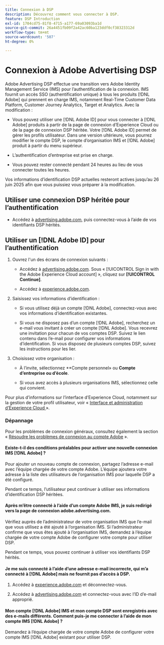 ```yaml
---
title: Connexion à DSP
description: Découvrez comment vous connecter à DSP.
feature: DSP Introduction
exl-id: 1704cd75-81f8-4715-a177-69a03093ba1d
source-git-commit: 26a4451fb09f2a42ac60ba123ddf0cf38323312d
workflow-type: tm+mt
source-wordcount: '507'
ht-degree: 0%

---
```


# Connexion à Adobe Advertising DSP

Adobe Advertising DSP effectue une transition vers Adobe Identity Management Service (IMS) pour l’authentification de la connexion. IMS fournit un accès SSO (authentification unique) à tous les produits [!DNL Adobe] qui prennent en charge IMS, notamment Real-Time Customer Data Platform, Customer Journey Analytics, Target et Analytics. Avec la modification :

* Vous pouvez utiliser une [!DNL Adobe ID] pour vous connecter à [!DNL Adobe] produits à partir de la page de connexion d’Experience Cloud ou de la page de connexion DSP héritée. Votre [!DNL Adobe ID] permet de gérer les profils utilisateur. Dans une version ultérieure, vous pourrez modifier le compte DSP, le compte d’organisation IMS et [!DNL Adobe] produit à partir du menu supérieur.

* L’authentification d’entreprise est prise en charge.

* Vous pouvez rester connecté pendant 24 heures au lieu de vous connecter toutes les heures.

Vos informations d’identification DSP actuelles resteront actives jusqu’au 26 juin 2025 afin que vous puissiez vous préparer à la modification.

## Utiliser une connexion DSP héritée pour l’authentification

* Accédez à [advertising.adobe.com](https://advertising.adobe.com), puis connectez-vous à l’aide de vos identifiants DSP hérités.

## Utiliser un [!DNL Adobe ID] pour l’authentification

1. Ouvrez l&#39;un des écrans de connexion suivants :

   * Accédez à [advertising.adobe.com](https://advertising.adobe.com). Sous « [!UICONTROL Sign in with the Adobe Experience Cloud account] », cliquez sur **[!UICONTROL Continue]**.

   * Accédez à [experience.adobe.com](https://experience.adobe.com).

1. Saisissez vos informations d’identification :

   * Si vous utilisez déjà un compte [!DNL Adobe], connectez-vous avec vos informations d’identification existantes.

   * Si vous ne disposez pas d’un compte [!DNL Adobe], recherchez un e-mail vous invitant à créer un compte [!DNL Adobe]. Vous recevrez une invitation pour chacun de vos comptes DSP. Suivez le lien contenu dans l’e-mail pour configurer vos informations d’identification. Si vous disposez de plusieurs comptes DSP, suivez les instructions pour les lier.

1. Choisissez votre organisation :

   * À l’invite, sélectionnez **Compte personnel» ou **Compte d’entreprise ou d’école**.

   * Si vous avez accès à plusieurs organisations IMS, sélectionnez celle qui convient.

Pour plus d’informations sur l’interface d’Experience Cloud, notamment sur la gestion de votre profil utilisateur, voir « [Interface et administration d’Experience Cloud ](https://experienceleague.adobe.com/en/docs/core-services/interface/experience-cloud) ».

### Dépannage

Pour les problèmes de connexion généraux, consultez également la section « [Résoudre les problèmes de connexion au compte Adobe](https://helpx.adobe.com/manage-account/kb/account-password-sign-help.linkfree.html) ».

#### Existe-t-il des conditions préalables pour activer une nouvelle connexion IMS [!DNL Adobe] ?

Pour ajouter un nouveau compte de connexion, partagez l’adresse e-mail avec l’équipe chargée de votre compte Adobe. L’équipe ajoutera votre adresse à la liste des utilisateurs de l’organisation IMS pour laquelle DSP a été configuré.

Pendant ce temps, l’utilisateur peut continuer à utiliser ses informations d’identification DSP héritées.

#### Après m’être connecté à l’aide d’un compte Adobe IMS, je suis redirigé vers la page de connexion adobe.advertising.com.

Vérifiez auprès de l’administrateur de votre organisation IMS que l’e-mail que vous utilisez a été ajouté à l’organisation IMS. Si l’administrateur confirme que vous êtes ajouté à l’organisation IMS, demandez à l’équipe chargée de votre compte Adobe de configurer votre compte pour utiliser DSP.

Pendant ce temps, vous pouvez continuer à utiliser vos identifiants DSP hérités.

#### Je me suis connecté à l’aide d’une adresse e-mail incorrecte, qui m’a connecté à [!DNL Adobe] mais ne fournit pas d’accès à DSP.

1. Accédez à [experience.adobe.com](https://experience.adobe.com) et déconnectez-vous.

1. Accédez à [advertising.adobe.com](https://advertising.adobe.com) et connectez-vous avec l’ID d’e-mail approprié.

#### Mon compte [!DNL Adobe] IMS et mon compte DSP sont enregistrés avec des e-mails différents. Comment puis-je me connecter à l’aide de mon compte IMS [!DNL Adobe] ?

Demandez à l’équipe chargée de votre compte Adobe de configurer votre compte IMS [!DNL Adobe] existant pour utiliser DSP.
